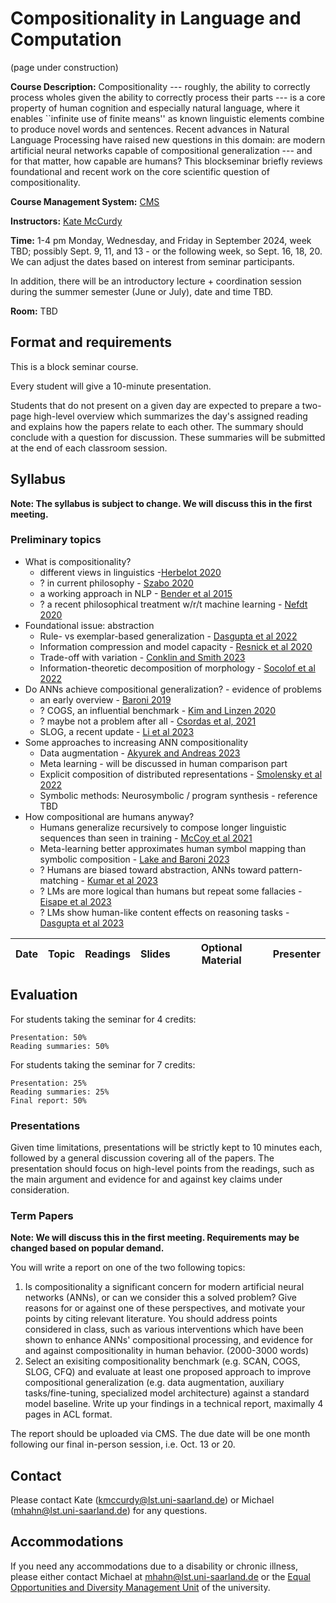# Compositionality in Language and Computation 

(page under construction)

**Course Description:** Compositionality --- roughly, the ability to correctly process wholes given the ability to correctly process their parts --- is a core property of human cognition and especially natural language, where it enables ``infinite use of finite means'' as known linguistic elements combine to produce novel words and sentences. Recent advances in Natural Language Processing have raised new questions in this domain: are modern artificial neural networks capable of compositional generalization --- and for that matter, how capable are humans? This blockseminar briefly reviews foundational and recent work on the core scientific question of compositionality.

**Course Management System:** [CMS](https://cms.sic.saarland/composition_24/) 

**Instructors:** [Kate McCurdy](https://kmccurdy.github.io/)

**Time:** 1-4 pm Monday, Wednesday, and Friday in September 2024, week TBD; possibly Sept. 9, 11, and 13 - or the following week, so Sept. 16, 18, 20. We can adjust the dates based on interest from seminar participants.

In addition, there will be an introductory lecture + coordination session during the summer semester (June or July), date and time TBD.

**Room:** TBD


## Format and requirements

This is a block seminar course.

Every student will give a 10-minute presentation.

Students that do not present on a given day are expected to prepare a two-page high-level overview which summarizes the day's assigned reading and explains how the papers relate to each other. The summary should conclude with a question for discussion. These summaries will be submitted at the end of each classroom session.


## Syllabus

**Note: The syllabus is subject to change. We will discuss this in the first meeting.**

### Preliminary topics

- What is compositionality?
  - different views in linguistics -[Herbelot 2020](https://thegradient.pub/how-to-stop-worrying-about-compositionality-2)
  - ? in current philosophy - [Szabo 2020](https://plato.stanford.edu/entries/compositionality/)
  - a working approach in NLP - [Bender et al 2015](https://aclanthology.org/W15-0128)
  - ? a recent philosophical treatment w/r/t machine learning - [Nefdt 2020](https://doi.org/10.1007/s11023-020-09519-6)
- Foundational issue: abstraction
  - Rule- vs exemplar-based generalization - [Dasgupta et al 2022](https://proceedings.mlr.press/v162/dasgupta22b.html)
  - Information compression and model capacity - [Resnick et al 2020](https://www.ifaamas.org/Proceedings/aamas2020/pdfs/p1125.pdf)
  - Trade-off with variation - [Conklin and Smith 2023](https://openreview.net/pdf?id=-Yzz6vlX7V-)
  - Information-theoretic decomposition of morphology - [Socolof et al 2022](https://aclanthology.org/2022.coling-1.5.pdf)
- Do ANNs achieve compositional generalization? - evidence of problems
  - an early overview - [Baroni 2019](https://royalsocietypublishing.org/doi/full/10.1098/rstb.2019.0307)
  - ? COGS, an influential benchmark - [Kim and Linzen 2020](https://aclanthology.org/2020.emnlp-main.731)
  - ? maybe not a problem after all - [Csordas et al, 2021](https://aclanthology.org/2021.emnlp-main.49)
  - SLOG, a recent update - [Li et al 2023](https://aclanthology.org/2023.emnlp-main.194/)
- Some approaches to increasing ANN compositionality
  - Data augmentation - [Akyurek and Andreas 2023](https://aclanthology.org/2023.acl-long.38/)
  - Meta learning - will be discussed in human comparison part
  - Explicit composition of distributed representations - [Smolensky et al 2022](https://ojs.aaai.org/aimagazine/index.php/aimagazine/article/view/18599)
  - Symbolic methods: Neurosymbolic / program synthesis - reference TBD
- How compositional are humans anyway?
  - Humans generalize recursively to compose longer linguistic sequences than seen in training - [McCoy et al 2021](https://escholarship.org/uc/item/67z0195s)
  - Meta-learning better approximates human symbol mapping than symbolic composition - [Lake and Baroni 2023](https://www.nature.com/articles/s41586-023-06668-3)
  - ? Humans are biased toward abstraction, ANNs toward pattern-matching - [Kumar et al 2023](https://journals.plos.org/ploscompbiol/article?id=10.1371/journal.pcbi.1011316)
  - ? LMs are more logical than humans but repeat some fallacies - [Eisape et al 2023](https://arxiv.org/abs/2311.00445)
  - ? LMs show human-like content effects on reasoning tasks - [Dasgupta et al 2023](https://arxiv.org/abs/2207.07051)

  
| Date          | Topic               | Readings  | Slides  | Optional Material | Presenter  |
| ------------- | ------------------- | ------- | ------- | --------------------- | ---------- |


## Evaluation


For students taking the seminar for 4 credits:

    Presentation: 50%
    Reading summaries: 50%

For students taking the seminar for 7 credits:

    Presentation: 25%
    Reading summaries: 25%
    Final report: 50%


### Presentations

Given time limitations, presentations will be strictly kept to 10 minutes each, followed by a general discussion covering all of the papers. The presentation should focus on high-level points from the readings, such as the main argument and evidence for and against key claims under consideration.


### Term Papers

**Note: We will discuss this in the first meeting. Requirements may be changed based on popular demand.**

You will write a report on one of the two following topics:

  1. Is compositionality a significant concern for modern artificial neural networks (ANNs), or can we consider this a solved problem? Give reasons for or against one of these perspectives, and motivate your points by citing relevant literature. You should address points considered in class, such as various interventions which have been shown to enhance ANNs' compositional processing, and evidence for and against compositionality in human behavior. (2000-3000 words)
  2. Select an exisiting compositionality benchmark (e.g. SCAN, COGS, SLOG, CFQ) and evaluate at least one proposed approach to improve compositional generalization (e.g. data augmentation, auxiliary tasks/fine-tuning, specialized model architecture) against a standard model baseline. Write up your findings in a technical report, maximally 4 pages in ACL format.

The report should be uploaded via CMS. The due date will be one month following our final in-person session, i.e. Oct. 13 or 20.

## Contact

Please contact Kate (kmccurdy@lst.uni-saarland.de) or Michael (mhahn@lst.uni-saarland.de) for any questions.

## Accommodations

If you need any accommodations due to a disability or chronic illness, please either contact Michael at mhahn@lst.uni-saarland.de or the [Equal Opportunities and Diversity Management Unit](https://www.uni-saarland.de/en/administration/diversity.html) of the university.

